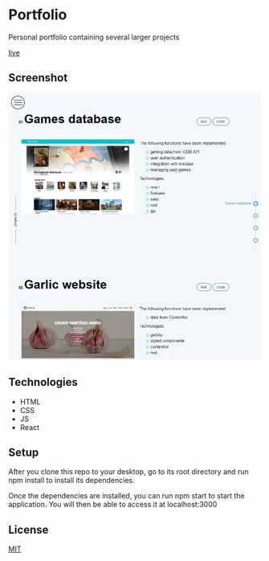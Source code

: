 # Portfolio
Personal portfolio containing several larger projects

[live](https://mb2-portfolio.netlify.app/)

## Screenshot
![Screenshot](./SCREEN.jpg)

## Technologies
* HTML
* CSS
* JS
* React


## Setup
After you clone this repo to your desktop, go to its root directory and run npm install to install its dependencies.

Once the dependencies are installed, you can run npm start to start the application. You will then be able to access it at localhost:3000


## License
[MIT](https://choosealicense.com/licenses/mit/)
